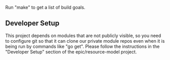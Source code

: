 Run "make" to get a list of build goals.

## Developer Setup

This project depends on modules that are not publicly visible, so you
need to configure git so that it can clone our private module repos
even when it is being run by commands like "go get". Please follow the
instructions in the "Developer Setup" section of the
epic/resource-model project.
